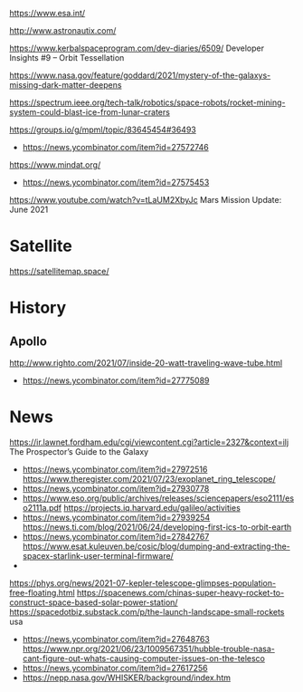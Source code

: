 https://www.esa.int/

http://www.astronautix.com/

https://www.kerbalspaceprogram.com/dev-diaries/6509/ Developer Insights #9 – Orbit Tessellation

https://www.nasa.gov/feature/goddard/2021/mystery-of-the-galaxys-missing-dark-matter-deepens

https://spectrum.ieee.org/tech-talk/robotics/space-robots/rocket-mining-system-could-blast-ice-from-lunar-craters

https://groups.io/g/mpml/topic/83645454#36493
* https://news.ycombinator.com/item?id=27572746

https://www.mindat.org/
* https://news.ycombinator.com/item?id=27575453

https://www.youtube.com/watch?v=tLaUM2XbyJc Mars Mission Update: June 2021

# Satellite
https://satellitemap.space/

# History
## Apollo
http://www.righto.com/2021/07/inside-20-watt-traveling-wave-tube.html
* https://news.ycombinator.com/item?id=27775089

# News
https://ir.lawnet.fordham.edu/cgi/viewcontent.cgi?article=2327&context=ilj The Prospector’s Guide to the Galaxy
* https://news.ycombinator.com/item?id=27972516
https://www.theregister.com/2021/07/23/exoplanet_ring_telescope/
* https://news.ycombinator.com/item?id=27930778
 * https://www.eso.org/public/archives/releases/sciencepapers/eso2111/eso2111a.pdf
https://projects.iq.harvard.edu/galileo/activities
* https://news.ycombinator.com/item?id=27939254
https://news.ti.com/blog/2021/06/24/developing-first-ics-to-orbit-earth
* https://news.ycombinator.com/item?id=27842767
https://www.esat.kuleuven.be/cosic/blog/dumping-and-extracting-the-spacex-starlink-user-terminal-firmware/
*
https://phys.org/news/2021-07-kepler-telescope-glimpses-population-free-floating.html
https://spacenews.com/chinas-super-heavy-rocket-to-construct-space-based-solar-power-station/
https://spacedotbiz.substack.com/p/the-launch-landscape-small-rockets usa
* https://news.ycombinator.com/item?id=27648763
https://www.npr.org/2021/06/23/1009567351/hubble-trouble-nasa-cant-figure-out-whats-causing-computer-issues-on-the-telesco
* https://news.ycombinator.com/item?id=27617256
 * https://nepp.nasa.gov/WHISKER/background/index.htm